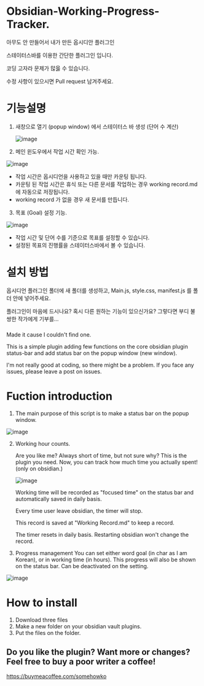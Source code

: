 # Obsidian-Working-Progress-Tracker.

아무도 안 만들어서 내가 만든 옵시디안 플러그인 

스테이터스바를 이용한 간단한 플러그인 입니다.

코딩 고자라 문제가 많읋 수 있습니다.

수정 사항이 있으시면 Pull request 남겨주세요.


# 기능설명 

1. 새창으로 열기 (popup window) 에서 스테이터스 바 생성 (단어 수 계산)

   ![image](https://github.com/user-attachments/assets/c69ea832-19fa-4918-80d7-051f8cdb1f9b)

   
2. 메인 윈도우에서 작업 시간 확인 가능.
   
![image](https://github.com/user-attachments/assets/8bbe360e-177b-49dc-8ccc-9214c3289aaa)


   
   * 작업 시간은 옵시디언을 사용하고 있을 때만 카운팅 됩니다.
   * 카운팅 된 작업 시간은 휴식 또는 다른 문서를 작업하는 경우 working record.md 에 자동으로 저장됩니다.
   * working record 가 없을 경우 새 문서를 만듭니다.
     
3. 목표 (Goal) 설정 기능.

![image](https://github.com/user-attachments/assets/9536a10f-1915-45b9-bf77-db09966287e5)


   * 작업 시간 및 단어 수를 기준으로 목표를 설정할 수 있습니다.
   * 설정된 목표의 진행률을 스테이터스바에서 볼 수 있습니다.


# 설치 방법

옵시디언 플러그인 폴더에 새 폴더를 생성하고, Main.js, style.css, manifest.js 를 폴더 안에 넣어주세요.



플러그인이 마음에 드시나요? 혹시 다른 원하는 기능이 있으신가요?
그렇다면 부디 불쌍한 작가에게 기부를...


###
Made it cause I couldn't find one.

This is a simple plugin adding few functions on the core obsidian plugin status-bar and add status bar on the popup window (new window).

I'm not really good at coding, so there might be a problem. If you face any issues, please leave a post on issues.

# Fuction introduction 

1. The main purpose of this script is to make a status bar on the popup window.

![image](https://github.com/user-attachments/assets/a500430b-e6ce-43bd-b972-5d5df647e8a1)

2. Working hour counts.

   Are you like me? Always short of time, but not sure why?
   This is the plugin you need.
   Now, you can track how much time you actually spent! (only on obsidian.)

   ![image](https://github.com/user-attachments/assets/9a17aaa3-32de-492f-b754-2e9f883f310f)


   Working time will be recorded as "focused time" on the status bar and automatically saved in daily basis.

   Every time user leave obsidian, the timer will stop.

   This record is saved at "Working Record.md" to keep a record.

   The timer resets in daily basis. Restarting obsidian won't change the record.

3. Progress management
      You can set either word goal (in char as I am Korean), or in working time (in hours).
      This progress will also be shown on the status bar.
      Can be deactivated on the setting.

 ![image](https://github.com/user-attachments/assets/816cac70-da5f-4404-a2ac-349752782e9a)


 # How to install

 1. Download three files
 2. Make a new folder on your obsidian vault plugins.
 3. Put the files on the folder. 

 
## Do you like the plugin? Want more or changes? Feel free to buy a poor writer a coffee!

https://buymeacoffee.com/somehowko
    

     




  
  
 

